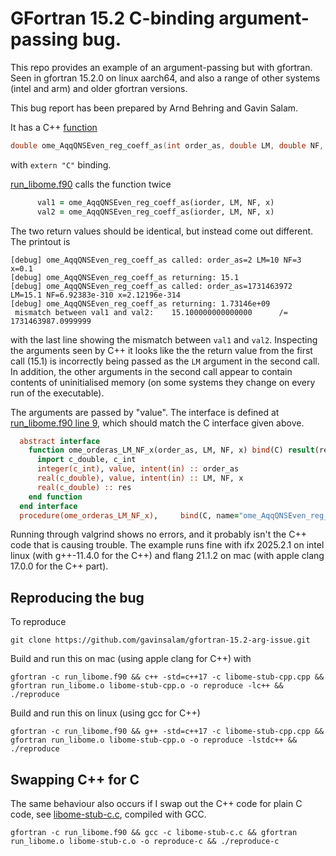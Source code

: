 # GFortran 15.2 C-binding argument-passing bug. 

This repo provides an example of an argument-passing but with gfortran.
Seen in gfortran 15.2.0 on linux aarch64, and also a range of other
systems (intel and arm) and older gfortran versions.

This bug report has been prepared by Arnd Behring and Gavin Salam.

It has a C++ [function](libome-stub-cpp.cpp)

```c++
double ome_AqqQNSEven_reg_coeff_as(int order_as, double LM, double NF, double x)
```
with `extern "C"` binding. 

[run_libome.f90](run_libome.f90?plain=1#L35) calls the function twice
```f90
      val1 = ome_AqqQNSEven_reg_coeff_as(iorder, LM, NF, x)
      val2 = ome_AqqQNSEven_reg_coeff_as(iorder, LM, NF, x)
```
The two return values should be identical, but instead come out different. The printout is

```
[debug] ome_AqqQNSEven_reg_coeff_as called: order_as=2 LM=10 NF=3 x=0.1
[debug] ome_AqqQNSEven_reg_coeff_as returning: 15.1
[debug] ome_AqqQNSEven_reg_coeff_as called: order_as=1731463972 LM=15.1 NF=6.92383e-310 x=2.12196e-314
[debug] ome_AqqQNSEven_reg_coeff_as returning: 1.73146e+09
 mismatch between val1 and val2:    15.100000000000000      /=   1731463987.0999999      
```
with the last line showing the mismatch between `val1` and `val2`.
Inspecting the arguments seen by C++ it looks like the the return value from the first call (15.1) is incorrectly being passed as the `LM` argument in the second call.
In addition, the other arguments in the second call appear to contain contents of uninitialised memory (on some systems they change on every run of the executable).

The arguments are passed by "value". The interface is defined at [run_libome.f90 line 9](run_libome.f90?plain=1#L9), which should match the C interface given above.
```f90
  abstract interface
    function ome_orderas_LM_NF_x(order_as, LM, NF, x) bind(C) result(res)
      import c_double, c_int
      integer(c_int), value, intent(in) :: order_as
      real(c_double), value, intent(in) :: LM, NF, x
      real(c_double) :: res
    end function
  end interface 
  procedure(ome_orderas_LM_NF_x),     bind(C, name="ome_AqqQNSEven_reg_coeff_as"  ) :: ome_AqqQNSEven_reg_coeff_as
```

Running through valgrind shows no errors, and it probably isn't the C++
code that is causing trouble. The example runs fine with ifx 2025.2.1 on
intel linux (with g++-11.4.0 for the C++) and flang 21.1.2 on mac (with
apple clang 17.0.0 for the C++ part).

## Reproducing the bug
To reproduce
```
git clone https://github.com/gavinsalam/gfortran-15.2-arg-issue.git
```

Build and run this on mac (using apple clang for C++) with
```
gfortran -c run_libome.f90 && c++ -std=c++17 -c libome-stub-cpp.cpp && gfortran run_libome.o libome-stub-cpp.o -o reproduce -lc++ && ./reproduce
```

Build and run this on linux (using gcc for C++)
```
gfortran -c run_libome.f90 && g++ -std=c++17 -c libome-stub-cpp.cpp && gfortran run_libome.o libome-stub-cpp.o -o reproduce -lstdc++ && ./reproduce
```

## Swapping C++ for C

The same behaviour also occurs if I swap out the C++ code for plain C code, see [libome-stub-c.c](libome-stub-c.c), compiled with GCC.
```
gfortran -c run_libome.f90 && gcc -c libome-stub-c.c && gfortran run_libome.o libome-stub-c.o -o reproduce-c && ./reproduce-c
```
